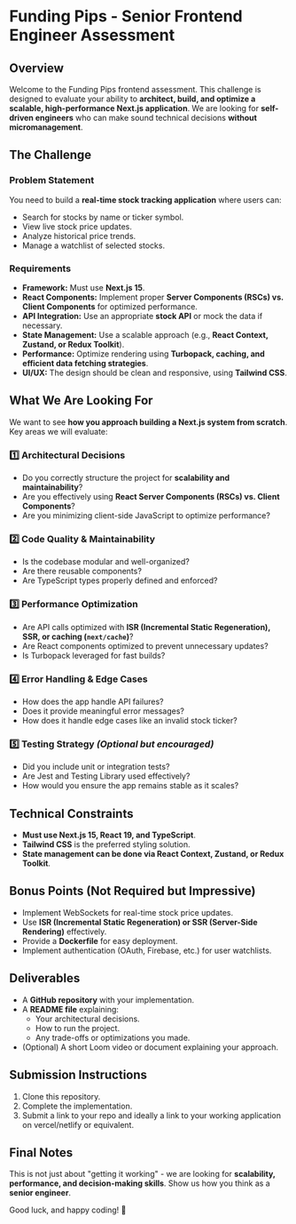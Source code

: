 # Funding Pips - Senior Frontend Engineer Assessment

## Overview

Welcome to the Funding Pips frontend assessment. This challenge is designed to evaluate your ability to **architect, build, and optimize a scalable, high-performance Next.js application**. We are looking for **self-driven engineers** who can make sound technical decisions **without micromanagement**.

## The Challenge

### Problem Statement

You need to build a **real-time stock tracking application** where users can:

- Search for stocks by name or ticker symbol.
- View live stock price updates.
- Analyze historical price trends.
- Manage a watchlist of selected stocks.

### Requirements

- **Framework:** Must use **Next.js 15**.
- **React Components:** Implement proper **Server Components (RSCs) vs. Client Components** for optimized performance.
- **API Integration:** Use an appropriate **stock API** or mock the data if necessary.
- **State Management:** Use a scalable approach (e.g., **React Context, Zustand, or Redux Toolkit**).
- **Performance:** Optimize rendering using **Turbopack, caching, and efficient data fetching strategies**.
- **UI/UX:** The design should be clean and responsive, using **Tailwind CSS**.

## What We Are Looking For

We want to see **how you approach building a Next.js system from scratch**. Key areas we will evaluate:

### 1️⃣ Architectural Decisions

- Do you correctly structure the project for **scalability and maintainability**?
- Are you effectively using **React Server Components (RSCs) vs. Client Components**?
- Are you minimizing client-side JavaScript to optimize performance?

### 2️⃣ Code Quality & Maintainability

- Is the codebase modular and well-organized?
- Are there reusable components?
- Are TypeScript types properly defined and enforced?

### 3️⃣ Performance Optimization

- Are API calls optimized with **ISR (Incremental Static Regeneration), SSR, or caching (`next/cache`)**?
- Are React components optimized to prevent unnecessary updates?
- Is Turbopack leveraged for fast builds?

### 4️⃣ Error Handling & Edge Cases

- How does the app handle API failures?
- Does it provide meaningful error messages?
- How does it handle edge cases like an invalid stock ticker?

### 5️⃣ Testing Strategy _(Optional but encouraged)_

- Did you include unit or integration tests?
- Are Jest and Testing Library used effectively?
- How would you ensure the app remains stable as it scales?

## Technical Constraints

- **Must use Next.js 15, React 19, and TypeScript**.
- **Tailwind CSS** is the preferred styling solution.
- **State management can be done via React Context, Zustand, or Redux Toolkit**.

## Bonus Points (Not Required but Impressive)

- Implement WebSockets for real-time stock price updates.
- Use **ISR (Incremental Static Regeneration) or SSR (Server-Side Rendering)** effectively.
- Provide a **Dockerfile** for easy deployment.
- Implement authentication (OAuth, Firebase, etc.) for user watchlists.

## Deliverables

- A **GitHub repository** with your implementation.
- A **README file** explaining:
  - Your architectural decisions.
  - How to run the project.
  - Any trade-offs or optimizations you made.
- (Optional) A short Loom video or document explaining your approach.

## Submission Instructions

1. Clone this repository.
2. Complete the implementation.
3. Submit a link to your repo and ideally a link to your working application on vercel/netlify or equivalent.

## Final Notes

This is not just about "getting it working" - we are looking for **scalability, performance, and decision-making skills**. Show us how you think as a **senior engineer**.

Good luck, and happy coding! 🚀

